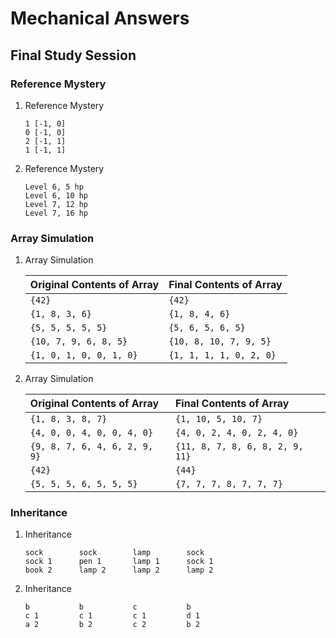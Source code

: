 # Mechanical Answers
## Final Study Session

### Reference Mystery
1. Reference Mystery

	```
	1 [-1, 0]
	0 [-1, 0]
	2 [-1, 1]
	1 [-1, 1]
	```

2. Reference Mystery

	```
	Level 6, 5 hp
	Level 6, 10 hp
	Level 7, 12 hp
	Level 7, 16 hp
	```

### Array Simulation
1. Array Simulation

	| Original Contents of Array | Final Contents of Array |
	| :--- | :--- |
	| `{42}` | `{42}` |
	| `{1, 8, 3, 6}` | `{1, 8, 4, 6}` |
	| `{5, 5, 5, 5, 5}` | `{5, 6, 5, 6, 5}` |
	| `{10, 7, 9, 6, 8, 5}` | `{10, 8, 10, 7, 9, 5}` |
	| `{1, 0, 1, 0, 0, 1, 0}` | `{1, 1, 1, 1, 0, 2, 0}` |

2. Array Simulation

	| Original Contents of Array | Final Contents of Array |
	| :--- | :--- |
	| `{1, 8, 3, 8, 7}` | `{1, 10, 5, 10, 7}` |
	| `{4, 0, 0, 4, 0, 0, 4, 0}` | `{4, 0, 2, 4, 0, 2, 4, 0}` |
	| `{9, 8, 7, 6, 4, 6, 2, 9, 9}` | `{11, 8, 7, 8, 6, 8, 2, 9, 11}` |
	| `{42}` | `{44}` |
	| `{5, 5, 5, 6, 5, 5, 5}` | `{7, 7, 7, 8, 7, 7, 7}` |

### Inheritance
1. Inheritance

	```
	sock		sock		lamp		sock
	sock 1		pen 1		lamp 1		sock 1
	book 2		lamp 2		lamp 2		lamp 2
	```

2. Inheritance 

	```
	b			b			c			b
	c 1			c 1			c 1			d 1
	a 2			b 2			c 2			b 2
	```
